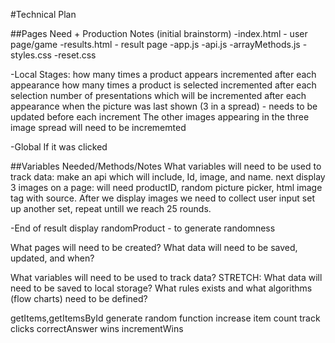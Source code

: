 #Technical Plan

##Pages Need + Production Notes
(initial brainstorm)
-index.html - user page/game
-results.html - result page
-app.js
-api.js
-arrayMethods.js
-styles.css
-reset.css

-Local Stages:
how many times a product appears incremented after each appearance
how many times a product is selected incremented after each selection
number of presentations which will be incremented after each appearance
when the picture was last shown (3 in a spread) - needs to be updated before each increment
The other images appearing in the three image spread will need to be incrememted

-Global
If it was clicked

##Variables Needed/Methods/Notes
What variables will need to be used to track data:
make an api which will include, Id, image, and name.
next display 3 images on a page: will need
productID, random picture picker, html image tag with source.
After we display images we need to collect user input
set up another set, repeat untill we reach 25 rounds.

-End of result display
randomProduct - to generate randomness

What pages will need to be created?
What data will need to be saved, updated, and when?

What variables will need to be used to track data?
STRETCH: What data will need to be saved to local storage?
What rules exists and what algorithms (flow charts) need to be defined?

getItems,getItemsById
generate random function
increase item count
track clicks
correctAnswer
wins
incrementWins
